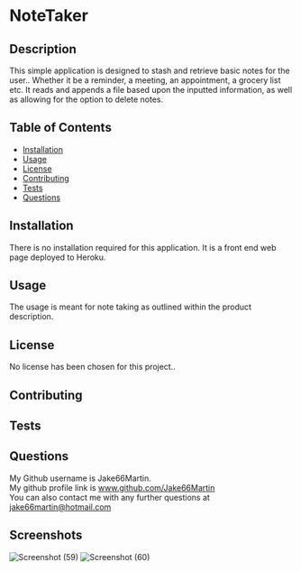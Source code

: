 
 # NoteTaker 

## Description
This simple application is designed to stash and retrieve basic notes for the user.. Whether it be a reminder, a meeting, an appointment, a grocery list etc. It reads and appends a file based upon the inputted  information, as well as allowing for the option to delete notes.

## Table of Contents
- [Installation](#installation)
- [Usage](#usage)
- [License](#license)
- [Contributing](#contributing)
- [Tests](#tests)
- [Questions](#questions)

## <h2 id = "installation">Installation</h2>
There is no installation required for this application. It is a front end web page deployed to Heroku.

## <h2 id ="usage">Usage</h2>
The usage is meant for note taking as outlined within the product description.

## <h2 id = "license">License</h2>
No license has been chosen for this project..      
      



## <h2 id ="contributing">Contributing</h2>


## <h2 id = "tests">Tests</h2>


## <h2 id = "questions">Questions</h2>
My Github username is Jake66Martin.   
My github profile link is www.github.com/Jake66Martin   
You can also contact me with any further questions at jake66martin@hotmail.com  


## Screenshots
![Screenshot (59)](https://github.com/Jake66Martin/Note-Taker/assets/139023505/34a149d0-6558-4c3b-8720-a7ea97c6ea1b)
![Screenshot (60)](https://github.com/Jake66Martin/Note-Taker/assets/139023505/5292f566-2c20-48e6-abab-4e119e122802)


